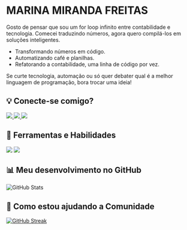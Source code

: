 # MARINA MIRANDA FREITAS
Gosto de pensar que sou um for loop infinito entre contabilidade e tecnologia. Comecei traduzindo números, agora quero compilá-los em soluções inteligentes.

- Transformando números em código.
- Automatizando café e planilhas.
- Refatorando a contabilidade, uma linha de código por vez.

Se curte tecnologia, automação ou só quer debater qual é a melhor linguagem de programação, bora trocar uma ideia!


## 💡 Conecte-se comigo?

<div>
  <a href="https://www.linkedin.com/in/marinamirandaf/">
    <img src="https://img.shields.io/badge/LinkedIn-0077B5?style=for-the-badge&logo=linkedin&logoColor=ff7700&color=000000" />
  </a>
  <a href="https://www.instagram.com/marina.xlsx/">
    <img src="https://img.shields.io/badge/-Instagram-%23E4405F?style=for-the-badge&logo=instagram&logoColor=ff7700&color=000000" />
  </a>
  <a href="https://wa.me/55+31+991623337">
    <img src="https://img.shields.io/badge/WhatsApp-25D366?style=for-the-badge&logo=whatsapp&logoColor=ff7700&color=000000" />
  </a>
</div>

## 🎯 Ferramentas e Habilidades
<div>

  <img src="https://img.shields.io/badge/python-3670A0?style=for-the-badge&logo=python&logoColor=ff7700&color=000000"/>
  <img src="https://img.shields.io/badge/GIT-E44C30?style=for-the-badge&logo=git&logoColor=ff7700&color=000000" />

  </div>


## 📊 Meu desenvolvimento no GitHub

![GitHub Stats](https://github-readme-stats.vercel.app/api?username=Mfreitas702&theme=transparent&bg_color=000&border_color=30A3DC&show_icons=true&icon_color=30A3DC&title_color=E94D5F&text_color=FFF)


## 🌱 Como estou ajudando a Comunidade

[![GitHub Streak](https://streak-stats.demolab.com/?user=Mfreitas702&theme=bear&background=000&border=30A3DC&dates=FFF)](https://git.io/streak-stats)

<!--
**mfreitas702/mfreitas702** is a ✨ _special_ ✨ repository because its `README.md` (this file) appears on your GitHub profile.

Here are some ideas to get you started:

- 🔭 I’m currently working on ...
- 🌱 I’m currently learning ...
- 👯 I’m looking to collaborate on ...
- 🤔 I’m looking for help with ...
- 💬 Ask me about ...
- 📫 How to reach me: ...
- 😄 Pronouns: ...
- ⚡ Fun fact: ...
-->
